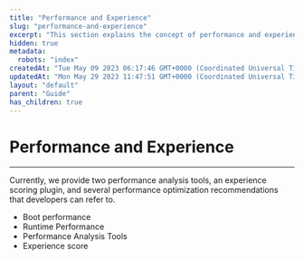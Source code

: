 ```yaml
---
title: "Performance and Experience"
slug: "performance-and-experience"
excerpt: "This section explains the concept of performance and experience."
hidden: true
metadata: 
  robots: "index"
createdAt: "Tue May 09 2023 06:17:46 GMT+0000 (Coordinated Universal Time)"
updatedAt: "Mon May 29 2023 11:47:51 GMT+0000 (Coordinated Universal Time)"
layout: "default"
parent: "Guide"
has_children: true
---
```

# Performance and Experience 
*** 
Currently, we provide two performance analysis tools, an experience scoring plugin, and several performance optimization recommendations that developers can refer to.

- Boot performance
- Runtime Performance
- Performance Analysis Tools
- Experience score
